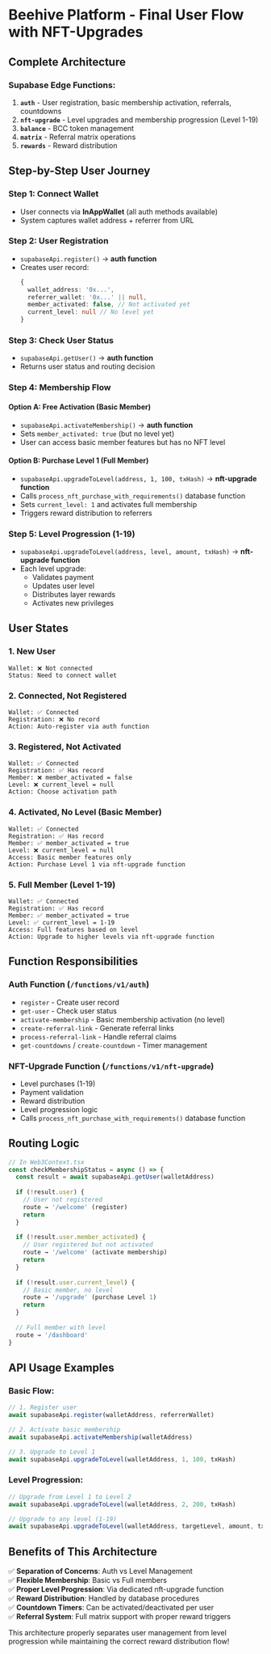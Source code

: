 # Beehive Platform - Final User Flow with NFT-Upgrades

## Complete Architecture

### Supabase Edge Functions:
1. **`auth`** - User registration, basic membership activation, referrals, countdowns
2. **`nft-upgrade`** - Level upgrades and membership progression (Level 1-19)
3. **`balance`** - BCC token management
4. **`matrix`** - Referral matrix operations
5. **`rewards`** - Reward distribution

## Step-by-Step User Journey

### Step 1: Connect Wallet
- User connects via **InAppWallet** (all auth methods available)
- System captures wallet address + referrer from URL

### Step 2: User Registration
- `supabaseApi.register()` → **auth function**
- Creates user record:
  ```typescript
  {
    wallet_address: '0x...',
    referrer_wallet: '0x...' || null,
    member_activated: false, // Not activated yet
    current_level: null // No level yet
  }
  ```

### Step 3: Check User Status
- `supabaseApi.getUser()` → **auth function**
- Returns user status and routing decision

### Step 4: Membership Flow

#### Option A: Free Activation (Basic Member)
- `supabaseApi.activateMembership()` → **auth function**
- Sets `member_activated: true` (but no level yet)
- User can access basic member features but has no NFT level

#### Option B: Purchase Level 1 (Full Member)
- `supabaseApi.upgradeToLevel(address, 1, 100, txHash)` → **nft-upgrade function**
- Calls `process_nft_purchase_with_requirements()` database function
- Sets `current_level: 1` and activates full membership
- Triggers reward distribution to referrers

### Step 5: Level Progression (1-19)
- `supabaseApi.upgradeToLevel(address, level, amount, txHash)` → **nft-upgrade function**
- Each level upgrade:
  - Validates payment
  - Updates user level
  - Distributes layer rewards
  - Activates new privileges

## User States

### 1. New User
```
Wallet: ❌ Not connected
Status: Need to connect wallet
```

### 2. Connected, Not Registered
```
Wallet: ✅ Connected
Registration: ❌ No record
Action: Auto-register via auth function
```

### 3. Registered, Not Activated
```
Wallet: ✅ Connected
Registration: ✅ Has record
Member: ❌ member_activated = false
Level: ❌ current_level = null
Action: Choose activation path
```

### 4. Activated, No Level (Basic Member)
```
Wallet: ✅ Connected
Registration: ✅ Has record
Member: ✅ member_activated = true
Level: ❌ current_level = null
Access: Basic member features only
Action: Purchase Level 1 via nft-upgrade function
```

### 5. Full Member (Level 1-19)
```
Wallet: ✅ Connected
Registration: ✅ Has record
Member: ✅ member_activated = true
Level: ✅ current_level = 1-19
Access: Full features based on level
Action: Upgrade to higher levels via nft-upgrade function
```

## Function Responsibilities

### Auth Function (`/functions/v1/auth`)
- `register` - Create user record
- `get-user` - Check user status
- `activate-membership` - Basic membership activation (no level)
- `create-referral-link` - Generate referral links
- `process-referral-link` - Handle referral claims
- `get-countdowns` / `create-countdown` - Timer management

### NFT-Upgrade Function (`/functions/v1/nft-upgrade`)
- Level purchases (1-19)
- Payment validation
- Reward distribution
- Level progression logic
- Calls `process_nft_purchase_with_requirements()` database function

## Routing Logic

```typescript
// In Web3Context.tsx
const checkMembershipStatus = async () => {
  const result = await supabaseApi.getUser(walletAddress)
  
  if (!result.user) {
    // User not registered
    route → '/welcome' (register)
    return
  }
  
  if (!result.user.member_activated) {
    // User registered but not activated
    route → '/welcome' (activate membership)
    return
  }
  
  if (!result.user.current_level) {
    // Basic member, no level
    route → '/upgrade' (purchase Level 1)
    return
  }
  
  // Full member with level
  route → '/dashboard'
}
```

## API Usage Examples

### Basic Flow:
```typescript
// 1. Register user
await supabaseApi.register(walletAddress, referrerWallet)

// 2. Activate basic membership
await supabaseApi.activateMembership(walletAddress)

// 3. Upgrade to Level 1
await supabaseApi.upgradeToLevel(walletAddress, 1, 100, txHash)
```

### Level Progression:
```typescript
// Upgrade from Level 1 to Level 2
await supabaseApi.upgradeToLevel(walletAddress, 2, 200, txHash)

// Upgrade to any level (1-19)
await supabaseApi.upgradeToLevel(walletAddress, targetLevel, amount, txHash)
```

## Benefits of This Architecture

✅ **Separation of Concerns**: Auth vs Level Management  
✅ **Flexible Membership**: Basic vs Full members  
✅ **Proper Level Progression**: Via dedicated nft-upgrade function  
✅ **Reward Distribution**: Handled by database procedures  
✅ **Countdown Timers**: Can be activated/deactivated per user  
✅ **Referral System**: Full matrix support with proper reward triggers  

This architecture properly separates user management from level progression while maintaining the correct reward distribution flow!